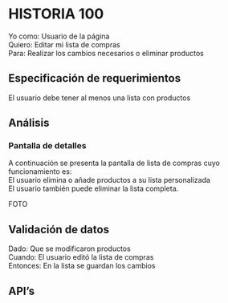 # HISTORIA 100
Yo como: Usuario de la página <br>
Quiero: Editar mi lista de compras<br>
Para: Realizar los cambios necesarios o eliminar productos <br>

## Especificación de requerimientos
El usuario debe tener al menos una lista con productos<br>
## Análisis
### Pantalla de detalles
A continuación se presenta la pantalla de lista de compras cuyo funcionamiento es:<br>
El usuario elimina o añade productos a su lista personalizada<br>
El usuario también puede eliminar la lista completa.<br>

FOTO

## Validación de datos
Dado: Que se modificaron productos<br>
Cuando: El usuario editó la lista de compras<br>
Entonces: En la lista se guardan los cambios <br>

## API’s

